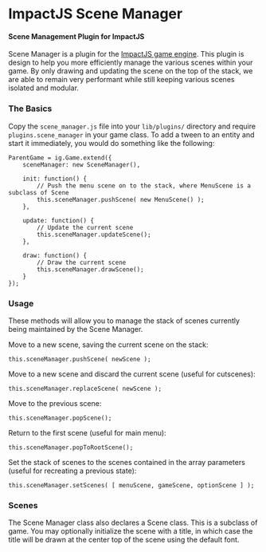 ImpactJS Scene Manager
============

#### Scene Management Plugin for ImpactJS ####

Scene Manager is a plugin for the [ImpactJS game engine](http://www.impactjs.com).
This plugin is design to help you more efficiently manage the various scenes within
your game. By only drawing and updating the scene on the top of the stack, we are able
to remain very performant while still keeping various scenes isolated and modular.


### The Basics ###

Copy the `scene_manager.js` file into your `lib/plugins/` directory and require
`plugins.scene_manager` in your game class. To add a tween to an entity and start it
immediately, you would do something like the following:

	ParentGame = ig.Game.extend({
		sceneManager: new SceneManager(),
		
		init: function() {
			// Push the menu scene on to the stack, where MenuScene is a subclass of Scene
			this.sceneManager.pushScene( new MenuScene() );
		},
		
		update: function() {
			// Update the current scene
			this.sceneManager.updateScene();
		},
		
		draw: function() {
			// Draw the current scene
			this.sceneManager.drawScene();
		}
	});


### Usage ###
These methods will allow you to manage the stack of scenes currently being maintained by the 
Scene Manager.

Move to a new scene, saving the current scene on the stack:

	this.sceneManager.pushScene( newScene );

Move to a new scene and discard the current scene (useful for cutscenes):

	this.sceneManager.replaceScene( newScene );

Move to the previous scene:

	this.sceneManager.popScene();	

Return to the first scene (useful for main menu):

	this.sceneManager.popToRootScene();

Set the stack of scenes to the scenes contained in the array parameters (useful for recreating a previous state):

	this.sceneManager.setScenes( [ menuScene, gameScene, optionScene ] );

### Scenes ###
The Scene Manager class also declares a Scene class. This is a subclass of game. You may optionally 
initialize the scene with a title, in which case the title will be drawn at the center top of the
scene using the default font.
